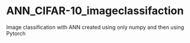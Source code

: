 # ANN_CIFAR-10_imageclassifaction
Image classification with ANN created using only numpy and then using Pytorch 
